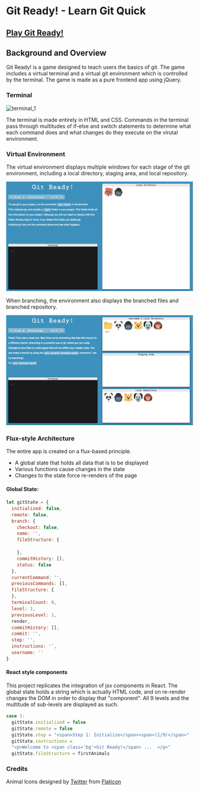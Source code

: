 # Git Ready! - Learn Git Quick

## [Play Git Ready!](https://hkumar1993.github.io/Git-Ready/)

## Background and Overview

Git Ready! is a game designed to teach users the basics of git. The game includes a virtual terminal and a virtual git environment which is controlled by the terminal. The game is made as a pure frontend app using jQuery.

### Terminal

![terminal_1](./docs/gifs/terminal_1.gif)

The terminal is made entirely in HTML and CSS. Commands in the terminal pass through multitudes of if-else and switch statements to determine what each command does and what changes do they execute on the virutal environment.

### Virtual Environment

The virtual environment displays multiple windows for each stage of the git environment, including a local directory, staging area, and local repository.

![git_init](./docs/gifs/git_init.gif)

When branching, the environment also displays the branched files and branched repository.

![git_branch](./docs/gifs/git_branch.gif)

### Flux-style Architecture

The entire app is created on a flux-based principle.
* A global state that holds all data that is to be displayed
* Various functions cause changes in the state
* Changes to the state force re-renders of the page

#### Global State:
```javascript
let gitState = {
  initialized: false,
  remote: false,
  branch: {
    checkout: false,
    name: '',
    fileStructure: {

    },
    commitHistory: [],
    status: false
  },
  currentCommand: '',
  previousCommands: [],
  fileStructure: {
  },
  terminalCount: 0,
  level: 1,
  previousLevel: 1,
  render,
  commitHistory: [],
  commit: '',
  step: '',
  instructions: '',
  username: ''
}
```

#### React style components

This project replicates the integration of jsx components in React. The global state holds a string which is actually HTML code, and on re-render changes the DOM in order to display that "component". All 9 levels and the multitude of sub-levels are displayed as such.

```javascript
case 1:
  gitState.initialized = false
  gitState.remote = false
  gitState.step = "<span>Step 1: Initialize</span><span>(1/9)</span>"
  gitState.instructions =
  "<p>Welcome to <span class='bg'>Git Ready!</span> ...  </p>"
  gitState.fileStructure = firstAnimals
```

### Credits
Animal Icons designed by [Twitter](https://twitter.com/) from [Flaticon](https://www.flaticon.com/packs/animal-and-nature)
